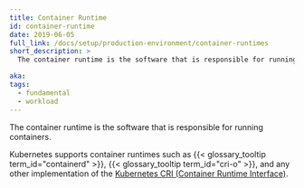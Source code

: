 ```yaml
---
title: Container Runtime
id: container-runtime
date: 2019-06-05
full_link: /docs/setup/production-environment/container-runtimes
short_description: >
  The container runtime is the software that is responsible for running containers.

aka:
tags:
  - fundamental
  - workload
---
```


The container runtime is the software that is responsible for running containers.

<!--more-->

Kubernetes supports container runtimes such as
{{< glossary_tooltip term_id="containerd" >}}, {{< glossary_tooltip term_id="cri-o" >}},
and any other implementation of the [Kubernetes CRI (Container Runtime
Interface)](https://github.com/kubernetes/community/blob/master/contributors/devel/sig-node/container-runtime-interface.md).
